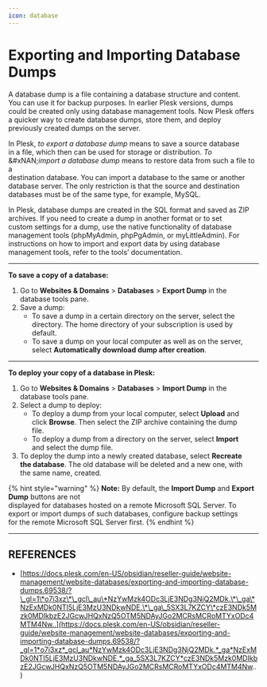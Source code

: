 ```yaml
---
icon: database
---
```


# Exporting and Importing Database Dumps

A database dump is a file containing a database structure and content.\
You can use it for backup purposes. In earlier Plesk versions, dumps\
could be created only using database management tools. Now Plesk offers\
a quicker way to create database dumps, store them, and deploy\
previously created dumps on the server.

In Plesk, _to export a database dump_ means to save a source database\
in a file, which then can be used for storage or distribution. _To_\
&#xNAN;_&#x69;mport a database dump_ means to restore data from such a file to a\
destination database. You can import a database to the same or another\
database server. The only restriction is that the source and destination\
databases must be of the same type, for example, MySQL.

In Plesk, database dumps are created in the SQL format and saved as ZIP\
archives. If you need to create a dump in another format or to set\
custom settings for a dump, use the native functionality of database\
management tools (phpMyAdmin, phpPgAdmin, or myLittleAdmin). For\
instructions on how to import and export data by using database\
management tools, refer to the tools’ documentation.

***

**To save a copy of a database:**

1. Go to **Websites & Domains** > **Databases** > **Export Dump** in the\
   database tools pane.
2. Save a dump:
   * To save a dump in a certain directory on the server, select the\
     directory. The home directory of your subscription is used by\
     default.
   * To save a dump on your local computer as well as on the server,\
     select **Automatically download dump after creation**.

***

**To deploy your copy of a database in Plesk:**

1. Go to **Websites & Domains** > **Databases** > **Import Dump** in the\
   database tools pane.
2. Select a dump to deploy:
   * To deploy a dump from your local computer, select **Upload** and\
     click **Browse**. Then select the ZIP archive containing the dump\
     file.
   * To deploy a dump from a directory on the server, select **Import**\
     and select the dump file.
3. To deploy the dump into a newly created database, select **Recreate**\
   **the database**. The old database will be deleted and a new one, with\
   the same name, created.

{% hint style="warning" %}
**Note:** By default, the **Import Dump** and **Export Dump** buttons are not\
displayed for databases hosted on a remote Microsoft SQL Server. To\
export or import dumps of such databases, configure backup settings\
for the remote Microsoft SQL Server first.
{% endhint %}



***

## REFERENCES

* [https://docs.plesk.com/en-US/obsidian/reseller-guide/website-management/website-databases/exporting-and-importing-database-dumps.69538/?\_gl=1\*o7i3xz\*\_gcl\_au\*NzYwMzk4ODc3LjE3NDg3NjQ2MDk.\*\_ga\*NzExMDk0NTI5LjE3MzU3NDkwNDE.\*\_ga\_5SX3L7KZCY\*czE3NDk5Mzk0MDIkbzE2JGcwJHQxNzQ5OTM5NDAyJGo2MCRsMCRoMTYxODc4MTM4Nw..](https://docs.plesk.com/en-US/obsidian/reseller-guide/website-management/website-databases/exporting-and-importing-database-dumps.69538/?_gl=1*o7i3xz*_gcl_au*NzYwMzk4ODc3LjE3NDg3NjQ2MDk.*_ga*NzExMDk0NTI5LjE3MzU3NDkwNDE.*_ga_5SX3L7KZCY*czE3NDk5Mzk0MDIkbzE2JGcwJHQxNzQ5OTM5NDAyJGo2MCRsMCRoMTYxODc4MTM4Nw..)
